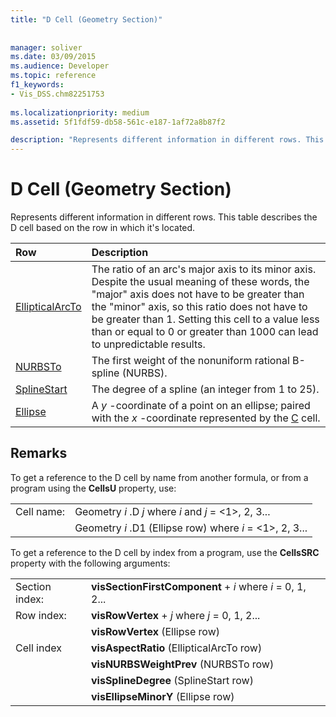 ```yaml
---
title: "D Cell (Geometry Section)"
 
 
manager: soliver
ms.date: 03/09/2015
ms.audience: Developer
ms.topic: reference
f1_keywords:
- Vis_DSS.chm82251753
 
ms.localizationpriority: medium
ms.assetid: 5f1fdf59-db58-561c-e187-1af72a8b87f2

description: "Represents different information in different rows. This table describes the D cell based on the row in which it's located."
---
```


# D Cell (Geometry Section)

Represents different information in different rows. This table describes the D cell based on the row in which it's located.
  
|Row|Description|
|:-----|:-----|
|[EllipticalArcTo](ellipticalarcto-row-geometry-section.md) <br/> | The ratio of an arc's major axis to its minor axis. Despite the usual meaning of these words, the "major" axis does not have to be greater than the "minor" axis, so this ratio does not have to be greater than 1. Setting this cell to a value less than or equal to 0 or greater than 1000 can lead to unpredictable results. |
|[NURBSTo](nurbsto-row-geometry-section.md) <br/> | The first weight of the nonuniform rational B-spline (NURBS). |
|[SplineStart](splinestart-row-geometry-section.md) <br/> | The degree of a spline (an integer from 1 to 25). |
|[Ellipse](ellipse-row-geometry-section.md) <br/> | A  *y*  -coordinate of a point on an ellipse; paired with the  *x*  -coordinate represented by the [C](c-cell-geometry-section.md) cell. |
   
## Remarks

To get a reference to the D cell by name from another formula, or from a program using the **CellsU** property, use: 
  
|||
|:-----|:-----|
| Cell name:  <br/> | Geometry  *i*  .D  *j*            where  *i*  and  *j*  = <1>, 2, 3... |
|| Geometry  *i*  .D1 (Ellipse row)            where  *i*  = <1>, 2, 3... |
   
To get a reference to the D cell by index from a program, use the **CellsSRC** property with the following arguments: 
  
|||
|:-----|:-----|
| Section index:  <br/> |**visSectionFirstComponent** +  *i*            where  *i*  = 0, 1, 2... |
| Row index:  <br/> |**visRowVertex** +  *j*            where  *j*  = 0, 1, 2... |
||**visRowVertex** (Ellipse row)  <br/> |
| Cell index  <br/> |**visAspectRatio** (EllipticalArcTo row)  <br/> |
||**visNURBSWeightPrev** (NURBSTo row)  <br/> |
||**visSplineDegree** (SplineStart row)  <br/> |
||**visEllipseMinorY** (Ellipse row)  <br/> |
   

